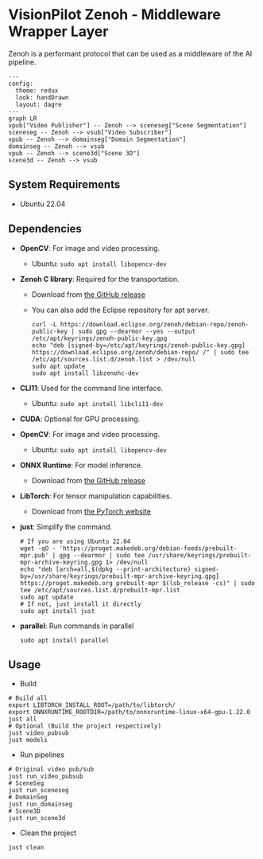 # VisionPilot Zenoh - Middleware Wrapper Layer

Zenoh is a performant protocol that can be used as a middleware of the AI pipeline.

```mermaid
---
config:
  theme: redux
  look: handDrawn
  layout: dagre
---
graph LR
vpub["Video Publisher"] -- Zenoh --> sceneseg["Scene Segmentation"]
sceneseg -- Zenoh --> vsub["Video Subscriber"]
vpub -- Zenoh --> domainseg["Domain Segmentation"]
domainseg -- Zenoh --> vsub
vpub -- Zenoh --> scene3d["Scene 3D"]
scene3d -- Zenoh --> vsub
```

## System Requirements

- Ubuntu 22.04

## Dependencies

- **OpenCV**: For image and video processing.
  - Ubuntu: `sudo apt install libopencv-dev`
- **Zenoh C library**: Required for the transportation.
  - Download from [the GitHub release](https://github.com/eclipse-zenoh/zenoh-c/releases)
  - You can also add the Eclipse repository for apt server.
  
    ```shell
    curl -L https://download.eclipse.org/zenoh/debian-repo/zenoh-public-key | sudo gpg --dearmor --yes --output /etc/apt/keyrings/zenoh-public-key.gpg
    echo "deb [signed-by=/etc/apt/keyrings/zenoh-public-key.gpg] https://download.eclipse.org/zenoh/debian-repo/ /" | sudo tee /etc/apt/sources.list.d/zenoh.list > /dev/null
    sudo apt update
    sudo apt install libzenohc-dev
    ```

- **CLI11**: Used for the command line interface.
  - Ubuntu: `sudo apt install libcli11-dev`
- **CUDA**: Optional for GPU processing.
- **OpenCV**: For image and video processing.
  - Ubuntu: `sudo apt install libopencv-dev`
- **ONNX Runtime**: For model inference.
  - Download from [the GitHub release](https://github.com/microsoft/onnxruntime/releases)
- **LibTorch**: For tensor manipulation capabilities.
  - Download from [the PyTorch website](https://pytorch.org/get-started/locally/)
- **just**: Simplify the command.

  ```shell
  # If you are using Ubuntu 22.04
  wget -qO - 'https://proget.makedeb.org/debian-feeds/prebuilt-mpr.pub' | gpg --dearmor | sudo tee /usr/share/keyrings/prebuilt-mpr-archive-keyring.gpg 1> /dev/null
  echo "deb [arch=all,$(dpkg --print-architecture) signed-by=/usr/share/keyrings/prebuilt-mpr-archive-keyring.gpg] https://proget.makedeb.org prebuilt-mpr $(lsb_release -cs)" | sudo tee /etc/apt/sources.list.d/prebuilt-mpr.list
  sudo apt update
  # If not, just install it directly
  sudo apt install just
  ```

- **parallel**: Run commands in parallel

  ```shell
  sudo apt install parallel
  ```

## Usage

- Build

```shell
# Build all
export LIBTORCH_INSTALL_ROOT=/path/to/libtorch/
export ONNXRUNTIME_ROOTDIR=/path/to/onnxruntime-linux-x64-gpu-1.22.0
just all
# Optional (Build the project respectively)
just video_pubsub
just models
```

- Run pipelines

```shell
# Original video pub/sub
just run_video_pubsub
# SceneSeg
just run_sceneseg
# DomainSeg
just run_domainseg
# Scene3D
just run_scene3d
```

- Clean the project

```shell
just clean
```

